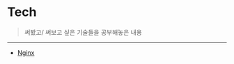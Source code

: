 # Tech

> 써봤고/ 써보고 싶은 기술들을 공부해놓은 내용
---

- [Nginx](https://github.com/KyumKyum/DEV_SALAD/blob/main/retrospect/nginx.md)